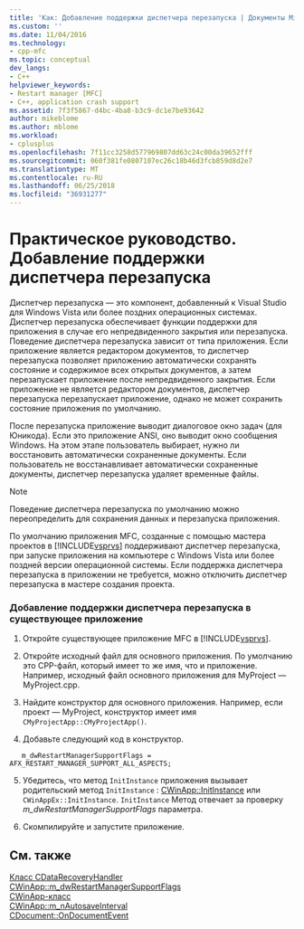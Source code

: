 ```yaml
---
title: 'Как: Добавление поддержки диспетчера перезапуска | Документы Microsoft'
ms.custom: ''
ms.date: 11/04/2016
ms.technology:
- cpp-mfc
ms.topic: conceptual
dev_langs:
- C++
helpviewer_keywords:
- Restart manager [MFC]
- C++, application crash support
ms.assetid: 7f3f5867-d4bc-4ba8-b3c9-dc1e7be93642
author: mikeblome
ms.author: mblome
ms.workload:
- cplusplus
ms.openlocfilehash: 7f11cc3258d577969807dd63c24c00da39652fff
ms.sourcegitcommit: 060f381fe0807107ec26c18b46d3fcb859d8d2e7
ms.translationtype: MT
ms.contentlocale: ru-RU
ms.lasthandoff: 06/25/2018
ms.locfileid: "36931277"
---
```

# <a name="how-to-add-restart-manager-support"></a>Практическое руководство. Добавление поддержки диспетчера перезапуска

Диспетчер перезапуска — это компонент, добавленный к Visual Studio для Windows Vista или более поздних операционных системах. Диспетчер перезапуска обеспечивает функции поддержки для приложения в случае его непредвиденного закрытия или перезапуска. Поведение диспетчера перезапуска зависит от типа приложения. Если приложение является редактором документов, то диспетчер перезапуска позволяет приложению автоматически сохранять состояние и содержимое всех открытых документов, а затем перезапускает приложение после непредвиденного закрытия. Если приложение не является редактором документов, диспетчер перезапуска перезапускает приложение, однако не может сохранить состояние приложения по умолчанию.  
  
 После перезапуска приложение выводит диалоговое окно задач (для Юникода). Если это приложение ANSI, оно выводит окно сообщения Windows. На этом этапе пользователь выбирает, нужно ли восстановить автоматически сохраненные документы. Если пользователь не восстанавливает автоматически сохраненные документы, диспетчер перезапуска удаляет временные файлы.  
  
> [!NOTE]
>  Поведение диспетчера перезапуска по умолчанию можно переопределить для сохранения данных и перезапуска приложения.  
  
 По умолчанию приложения MFC, созданные с помощью мастера проектов в [!INCLUDE[vsprvs](../assembler/masm/includes/vsprvs_md.md)] поддерживают диспетчер перезапуска, при запуске приложения на компьютере с Windows Vista или более поздней версии операционной системы. Если поддержка диспетчера перезапуска в приложении не требуется, можно отключить диспетчер перезапуска в мастере создания проекта.  
  
### <a name="to-add-support-for-the-restart-manager-to-an-existing-application"></a>Добавление поддержки диспетчера перезапуска в существующее приложение  
  
1.  Откройте существующее приложение MFC в [!INCLUDE[vsprvs](../assembler/masm/includes/vsprvs_md.md)].  
  
2.  Откройте исходный файл для основного приложения. По умолчанию это CPP-файл, который имеет то же имя, что и приложение. Например, исходный файл основного приложения для MyProject — MyProject.cpp.  
  
3.  Найдите конструктор для основного приложения. Например, если проект — MyProject, конструктор имеет имя `CMyProjectApp::CMyProjectApp()`.  
  
4.  Добавьте следующий код в конструктор.  
  
 ```  
    m_dwRestartManagerSupportFlags = AFX_RESTART_MANAGER_SUPPORT_ALL_ASPECTS;  
 ```  
  
5.  Убедитесь, что метод `InitInstance` приложения вызывает родительский метод `InitInstance` : [CWinApp::InitInstance](../mfc/reference/cwinapp-class.md#initinstance) или `CWinAppEx::InitInstance`. `InitInstance` Метод отвечает за проверку *m_dwRestartManagerSupportFlags* параметра.  
  
6.  Скомпилируйте и запустите приложение.  
  
## <a name="see-also"></a>См. также  
 [Класс CDataRecoveryHandler](../mfc/reference/cdatarecoveryhandler-class.md)   
 [CWinApp::m_dwRestartManagerSupportFlags](../mfc/reference/cwinapp-class.md#m_dwrestartmanagersupportflags)   
 [CWinApp-класс](../mfc/reference/cwinapp-class.md)   
 [CWinApp::m_nAutosaveInterval](../mfc/reference/cwinapp-class.md#m_nautosaveinterval)   
 [CDocument::OnDocumentEvent](../mfc/reference/cdocument-class.md#ondocumentevent)

